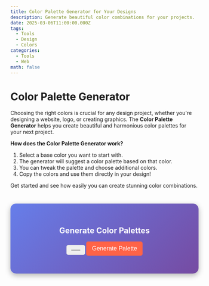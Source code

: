 ```yaml
---
title: Color Palette Generator for Your Designs
description: Generate beautiful color combinations for your projects.
date: 2025-03-06T11:00:00.000Z
tags:
  - Tools
  - Design
  - Colors
categories:
  - Tools
  - Web
math: false
---
```


# Color Palette Generator

Choosing the right colors is crucial for any design project, whether you're designing a website, logo, or creating graphics. The **Color Palette Generator** helps you create beautiful and harmonious color palettes for your next project.

**How does the Color Palette Generator work?**

1. Select a base color you want to start with.
2. The generator will suggest a color palette based on that color.
3. You can tweak the palette and choose additional colors.
4. Copy the colors and use them directly in your design!

Get started and see how easily you can create stunning color combinations.

<div class="color-palette-generator">
  <h2>Generate Color Palettes</h2>
  <input type="color" id="baseColor" />
  <button id="generatePaletteButton">Generate Palette</button>
  <div id="paletteOutput"></div>
</div>

<script>
  document.getElementById('generatePaletteButton').addEventListener('click', function() {
    const baseColor = document.getElementById('baseColor').value;
    const palette = generatePalette(baseColor);
    const paletteOutput = document.getElementById('paletteOutput');
    paletteOutput.innerHTML = '';
    
    palette.forEach(color => {
      const colorDiv = document.createElement('div');
      colorDiv.style.backgroundColor = color;
      colorDiv.classList.add('colorBox');
      paletteOutput.appendChild(colorDiv);
    });
  });

  function generatePalette(baseColor) {
    // Simple color palette generation based on lightness variations
    const colorList = [];
    for (let i = -5; i <= 5; i++) {
      colorList.push(lightenOrDarkenColor(baseColor, i * 10));
    }
    return colorList;
  }

  function lightenOrDarkenColor(color, amount) {
    let usePound = false;
    if (color[0] == "#") {
      color = color.slice(1);
      usePound = true;
    }

    const num = parseInt(color, 16);
    let r = (num >> 16) + amount;
    if (r > 255) r = 255;
    else if (r < 0) r = 0;

    let b = ((num >> 8) & 0x00FF) + amount;
    if (b > 255) b = 255;
    else if (b < 0) b = 0;

    let g = (num & 0x0000FF) + amount;
    if (g > 255) g = 255;
    else if (g < 0) g = 0;

    const colorString = (usePound ? "#" : "") + (r << 16 | b << 8 | g).toString(16).padStart(6, '0');
    return colorString;
  }
</script>

<style>
  .color-palette-generator {
    background: linear-gradient(135deg, #667eea, #764ba2);
    padding: 30px;
    border-radius: 15px;
    box-shadow: 0 5px 15px rgba(0, 0, 0, 0.3);
    color: white;
    text-align: center;
    margin-top: 40px;
  }

  .color-palette-generator input {
    padding: 10px;
    font-size: 1rem;
    border-radius: 5px;
    border: 1px solid #ddd;
    margin-bottom: 20px;
  }

  .color-palette-generator button {
    background-color: #FF6347;
    border-radius: 5px;
    padding: 10px 15px;
    border: none;
    cursor: pointer;
    color: white;
    font-size: 1rem;
  }

  .color-palette-generator button:hover {
    background-color: #FF4500;
  }

  .colorBox {
    width: 50px;
    height: 50px;
    margin: 5px;
    display: inline-block;
  }
</style>
